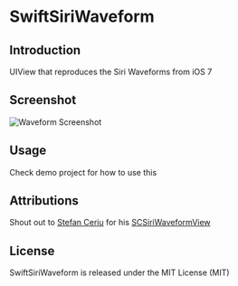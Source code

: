 # SwiftSiriWaveform

## Introduction

UIView that reproduces the Siri Waveforms from iOS 7

## Screenshot
![Waveform Screenshot](https://github.com/dej0e/SwiftSiriWaveform/blob/master/WaveformPlayground/screenshot.gif?raw=true)

## Usage 
Check demo project for how to use this    

## Attributions
Shout out to [Stefan Ceriu](https://github.com/stefanceriu) for his [SCSiriWaveformView](https://github.com/stefanceriu/SCSiriWaveformView)

## License
SwiftSiriWaveform is released under the MIT License (MIT)
